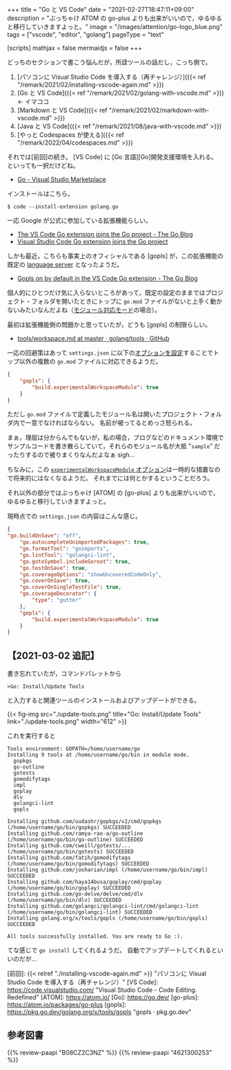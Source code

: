 +++
title = "Go と VS Code"
date =  "2021-02-27T18:47:11+09:00"
description = "ぶっちゃけ ATOM の go-plus よりも出来がいいので，ゆるゆると移行していきますよっと。"
image = "/images/attention/go-logo_blue.png"
tags = ["vscode", "editor", "golang"]
pageType = "text"

[scripts]
  mathjax = false
  mermaidjs = false
+++

どっちのセクションで書こう悩んだが，所詮ツールの話だし，こっち側で。

1. [パソコンに Visual Studio Code を導入する（再チャレンジ）]({{< ref "/remark/2021/02/installing-vscode-again.md" >}})
2. [Go と VS Code]({{< ref "/remark/2021/02/golang-with-vscode.md" >}}) ← イマココ
3. [Markdown と VS Code]({{< ref "/remark/2021/02/markdown-with-vscode.md" >}})
4. [Java と VS Code]({{< ref "/remark/2021/08/java-with-vscode.md" >}})
5. [やっと Codespaces が使える]({{< ref "/remark/2022/04/codespaces.md" >}})

それでは[前回]の続き。
[VS Code] に [Go 言語][Go]開発支援環境を入れる。
といっても一択だけどね。

- [Go - Visual Studio Marketplace](https://marketplace.visualstudio.com/items?itemName=golang.go)

インストールはこちら。

```text
$ code --install-extension golang.go
```

一応 Google が公式に参加している拡張機能らしい。

- [The VS Code Go extension joins the Go project - The Go Blog](https://blog.golang.org/vscode-go)
- [Visual Studio Code Go extension joins the Go project](https://code.visualstudio.com/blogs/2020/06/09/go-extension)

しかも最近，こちらも事実上のオフィシャルである [gopls] が，この拡張機能の既定の [language server](https://langserver.org/ "Langserver.org") となったようだ。

- [Gopls on by default in the VS Code Go extension - The Go Blog](https://blog.golang.org/gopls-vscode-go)

個人的にひとつだけ気に入らないところがあって，既定の設定のままではプロジェクト・フォルダを開いたときにトップに `go.mod` ファイルがないと上手く動かないみたいなんだよね（[モジュール対応モード](https://zenn.dev/spiegel/articles/20210223-go-module-aware-mode "Go のモジュール管理【バージョン 1.16 改訂版】")の場合）。

最初は拡張機能側の問題かと思っていたが，どうも [gopls] の制限らしい。

- [tools/workspace.md at master · golang/tools · GitHub](https://github.com/golang/tools/blob/master/gopls/doc/workspace.md)

一応の回避策はあって `settings.json` に以下の[オプションを設定](https://github.com/golang/tools/blob/master/gopls/doc/settings.md#experimentalworkspacemodule-bool)することでトップ以外の複数の `go.mod` ファイルに対応できるようだ。

```json
{
    "gopls": {
        "build.experimentalWorkspaceModule": true
    }
}
```

ただし `go.mod` ファイルで定義したモジュール名は開いたプロジェクト・フォルダ内で一意でなければならない。
名前が被ってるとめっさ怒られる。

まぁ，理屈は分からんでもないが，私の場合，ブログなどのドキュメント環境でサンプルコードを書き散らしていて，それらのモジュール名が大抵 "`sample`” だったりするので被りまくりなんだよなぁ sigh...

ちなみに，この [`experimentalWorkspaceModule` オプション](https://github.com/golang/tools/blob/master/gopls/doc/settings.md#experimentalworkspacemodule-bool)は一時的な措置なので将来的にはなくなるようだ。
それまでには何とかするということだろう。

それ以外の部分ではぶっちゃけ [ATOM] の [go-plus] よりも出来がいいので，ゆるゆると移行していきますよっと。

現時点での `settings.json` の内容はこんな感じ。

```json
{
"go.buildOnSave": "off",
	"go.autocompleteUnimportedPackages": true,
	"go.formatTool": "goimports",
	"go.lintTool": "golangci-lint",
	"go.gotoSymbol.includeGoroot": true,
	"go.testOnSave": true,
	"go.coverageOptions": "showUncoveredCodeOnly",
	"go.coverOnSave": true,
	"go.coverOnSingleTestFile": true,
	"go.coverageDecorator": {
		"type": "gutter"
	},
	"gopls": {
		"build.experimentalWorkspaceModule": true
	}
}
```

## 【2021-03-02 追記】

書き忘れていたが，コマンドパレットから

```text
>Go: Install/Update Tools
```

と入力すると関連ツールのインストールおよびアップデートができる。

{{< fig-img src="./update-tools.png" title="Go: Install/Update Tools" link="./update-tools.png" width="612" >}}

これを実行すると

```text
Tools environment: GOPATH=/home/username/go
Installing 9 tools at /home/username/go/bin in module mode.
  gopkgs
  go-outline
  gotests
  gomodifytags
  impl
  goplay
  dlv
  golangci-lint
  gopls

Installing github.com/uudashr/gopkgs/v2/cmd/gopkgs (/home/username/go/bin/gopkgs) SUCCEEDED
Installing github.com/ramya-rao-a/go-outline (/home/username/go/bin/go-outline) SUCCEEDED
Installing github.com/cweill/gotests/... (/home/username/go/bin/gotests) SUCCEEDED
Installing github.com/fatih/gomodifytags (/home/username/go/bin/gomodifytags) SUCCEEDED
Installing github.com/josharian/impl (/home/username/go/bin/impl) SUCCEEDED
Installing github.com/haya14busa/goplay/cmd/goplay (/home/username/go/bin/goplay) SUCCEEDED
Installing github.com/go-delve/delve/cmd/dlv (/home/username/go/bin/dlv) SUCCEEDED
Installing github.com/golangci/golangci-lint/cmd/golangci-lint (/home/username/go/bin/golangci-lint) SUCCEEDED
Installing golang.org/x/tools/gopls (/home/username/go/bin/gopls) SUCCEEDED

All tools successfully installed. You are ready to Go :).
```

てな感じで `go install` してくれるようだ。
自動でアップデートしてくれるといいのだが...

[前回]: {{< relref "./installing-vscode-again.md" >}} "パソコンに Visual Studio Code を導入する（再チャレンジ）"
[VS Code]: https://code.visualstudio.com/ "Visual Studio Code - Code Editing. Redefined"
[ATOM]: https://atom.io/
[Go]: https://go.dev/
[go-plus]: https://atom.io/packages/go-plus
[gopls]: https://pkg.go.dev/golang.org/x/tools/gopls "gopls · pkg.go.dev"

## 参考図書

{{% review-paapi "B08CZ2C3NZ" %}} <!-- Software Design (2020年8月号) -->
{{% review-paapi "4621300253" %}} <!-- プログラミング言語Go -->
